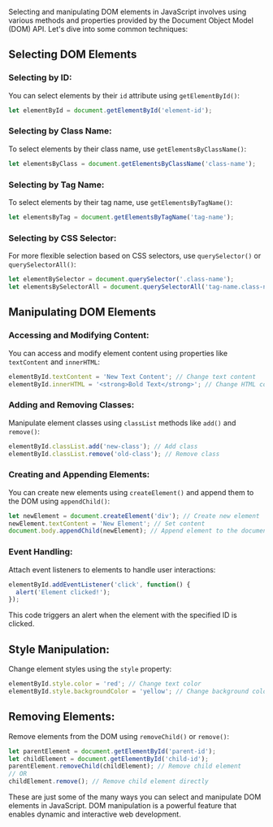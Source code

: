 Selecting and manipulating DOM elements in JavaScript involves using various methods and properties provided by the Document Object Model (DOM) API. Let's dive into some common techniques:

## Selecting DOM Elements

### Selecting by ID:

You can select elements by their `id` attribute using `getElementById()`:

```javascript
let elementById = document.getElementById('element-id');
```

### Selecting by Class Name:

To select elements by their class name, use `getElementsByClassName()`:

```javascript
let elementsByClass = document.getElementsByClassName('class-name');
```

### Selecting by Tag Name:

To select elements by their tag name, use `getElementsByTagName()`:

```javascript
let elementsByTag = document.getElementsByTagName('tag-name');
```

### Selecting by CSS Selector:

For more flexible selection based on CSS selectors, use `querySelector()` or `querySelectorAll()`:

```javascript
let elementBySelector = document.querySelector('.class-name');
let elementsBySelectorAll = document.querySelectorAll('tag-name.class-name');
```

## Manipulating DOM Elements

### Accessing and Modifying Content:

You can access and modify element content using properties like `textContent` and `innerHTML`:

```javascript
elementById.textContent = 'New Text Content'; // Change text content
elementById.innerHTML = '<strong>Bold Text</strong>'; // Change HTML content
```

### Adding and Removing Classes:

Manipulate element classes using `classList` methods like `add()` and `remove()`:

```javascript
elementById.classList.add('new-class'); // Add class
elementById.classList.remove('old-class'); // Remove class
```

### Creating and Appending Elements:

You can create new elements using `createElement()` and append them to the DOM using `appendChild()`:

```javascript
let newElement = document.createElement('div'); // Create new element
newElement.textContent = 'New Element'; // Set content
document.body.appendChild(newElement); // Append element to the document body
```

### Event Handling:

Attach event listeners to elements to handle user interactions:

```javascript
elementById.addEventListener('click', function() {
  alert('Element clicked!');
});
```

This code triggers an alert when the element with the specified ID is clicked.

## Style Manipulation:

Change element styles using the `style` property:

```javascript
elementById.style.color = 'red'; // Change text color
elementById.style.backgroundColor = 'yellow'; // Change background color
```

## Removing Elements:

Remove elements from the DOM using `removeChild()` or `remove()`:

```javascript
let parentElement = document.getElementById('parent-id');
let childElement = document.getElementById('child-id');
parentElement.removeChild(childElement); // Remove child element
// OR
childElement.remove(); // Remove child element directly
```

These are just some of the many ways you can select and manipulate DOM elements in JavaScript. DOM manipulation is a powerful feature that enables dynamic and interactive web development.
